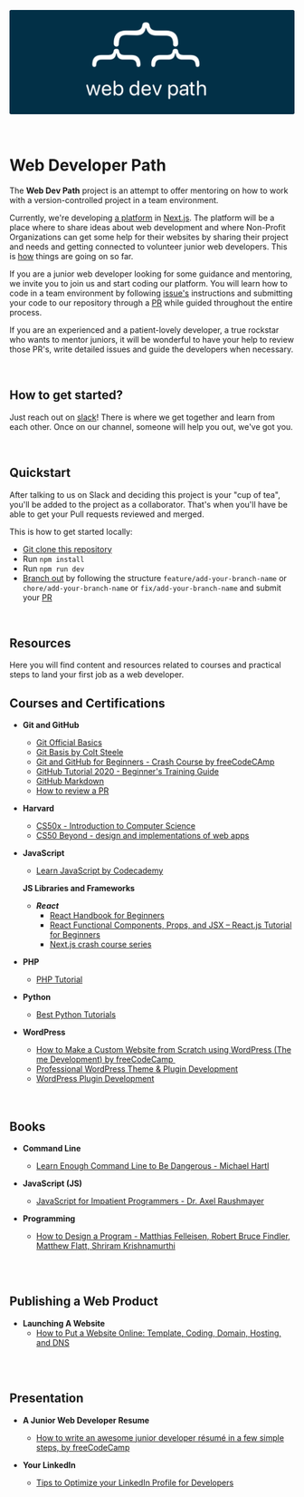 ![Web Developer Path header](/images-readme/header-readme.png)

<br />

# Web Developer Path

The **Web Dev Path** project is an attempt to offer mentoring on how to work with a version-controlled project in a team environment.

Currently, we're developing [a platform](https://webdevpath.co/) in [Next.js](https://nextjs.org/). The platform will be a place where to share ideas about web development and where Non-Profit Organizations can get some help for their websites by sharing their project and needs and getting connected to volunteer junior web developers. This is [how](https://github.com/MarianaSouza/web-dev-path/projects/1) things are going on so far.

If you are a junior web developer looking for some guidance and mentoring, we invite you to join us and start coding our platform. You will learn how to code in a team environment by following [issue's](https://guides.github.com/features/issues/) instructions and submitting your code to our repository through a [PR](https://docs.github.com/en/github/collaborating-with-pull-requests/proposing-changes-to-your-work-with-pull-requests/about-pull-requests) while guided throughout the entire process.

If you are an experienced and a patient-lovely developer, a true rockstar who wants to mentor juniors, it will be wonderful to have your help to review those PR's, write detailed issues and guide the developers when necessary.

<br />

## How to get started?

Just reach out on [slack](https://join.slack.com/t/webdevpath/shared_invite/zt-xqqgwwo5-a09BSVWC9ZrHmS6RaMBzVw)!
There is where we get together and learn from each other. Once on our channel, someone will help you out, we've got you.

<br />

## Quickstart

After talking to us on Slack and deciding this project is your "cup of tea", you'll be added to the project as a collaborator. That's when you'll have be able to get your Pull requests reviewed and merged.

This is how to get started locally:

- [Git clone this repository](https://docs.github.com/en/github/creating-cloning-and-archiving-repositories/cloning-a-repository-from-github/cloning-a-repository)
- Run `npm install`
- Run `npm run dev`
- [Branch out](https://git-scm.com/book/en/v2/Git-Branching-Basic-Branching-and-Merging) by following the structure `feature/add-your-branch-name` or `chore/add-your-branch-name` or `fix/add-your-branch-name` and submit your [PR](https://docs.github.com/en/github/collaborating-with-pull-requests/proposing-changes-to-your-work-with-pull-requests/about-pull-requests)

<br />

## Resources

Here you will find content and resources related to courses and practical steps to land your first job as a web developer.

## Courses and Certifications

- **Git and GitHub**

  - [Git Official Basics](https://git-scm.com/book/en/v2)
  - [Git Basis by Colt Steele](https://www.youtube.com/watch?v=USjZcfj8yxE&t=14s)
  - [Git and GitHub for Beginners - Crash Course by freeCodeCAmp](https://www.youtube.com/watch?v=RGOj5yH7evk)
  - [GitHub Tutorial 2020 - Beginner's Training Guide](https://www.youtube.com/watch?v=iv8rSLsi1xo)
  - [GitHub Markdown](https://guides.github.com/features/mastering-markdown/)
  - [How to review a PR](https://www.youtube.com/watch?v=lSnbOtw4izI&t=187s)

* **Harvard**

  - [CS50x - Introduction to Computer Science](https://cs50.harvard.edu/x/2020/)
  - [CS50 Beyond - design and implementations of web apps](https://cs50.harvard.edu/beyond/2019/)

* **JavaScript**

  - [Learn JavaScript by Codecademy](https://www.codecademy.com/learn/introduction-to-javascript)

  **JS Libraries and Frameworks**
  <br />

  - _**React**_
    - [React Handbook for Beginners](https://www.freecodecamp.org/news/react-beginner-handbook/)
    - [React Functional Components, Props, and JSX – React.js Tutorial for Beginners](https://www.freecodecamp.org/news/react-components-jsx-props-for-beginners/)
    - [Next.js crash course series](https://www.youtube.com/watch?v=A63UxsQsEbU)

* **PHP**

  - [PHP Tutorial](https://www.w3schools.com/php/DEFAULT.asp)

* **Python**
  - [Best Python Tutorials](https://www.freecodecamp.org/news/best-python-tutorial/)

- **WordPress**

  - [How to Make a Custom Website from Scratch using WordPress (Theme Development) by freeCodeCamp ](https://youtu.be/KibbYf9avko)
  - [Professional WordPress Theme & Plugin Development](https://www.udemy.com/course/photoshop-psd-to-wordpress-theme-development-from-scratch/)
  - [WordPress Plugin Development](https://youtu.be/mm9aQiLEa10)

  <br />
  <br />

## Books

- **Command Line**

  - [Learn Enough Command Line to Be Dangerous - Michael Hartl](https://www.learnenough.com/command-line-tutorial/basics)

- **JavaScript (JS)**

  - [JavaScript for Impatient Programmers - Dr. Axel Raushmayer](https://exploringjs.com/impatient-js/index.html)

- **Programming**
  - [How to Design a Program - Matthias Felleisen, Robert Bruce Findler, Matthew Flatt, Shriram Krishnamurthi](https://htdp.org/2020-5-6/Book/index.html)

<br />
<br />

## Publishing a Web Product

- **Launching A Website**
  - [How to Put a Website Online: Template, Coding, Domain, Hosting, and DNS](https://youtu.be/NQP89ish9t8)

<br />
<br />

## Presentation

- **A Junior Web Developer Resume**

  - [How to write an awesome junior developer résumé in a few simple steps, by freeCodeCamp](https://www.freecodecamp.org/news/how-to-write-an-awesome-junior-developer-resume-in-a-few-simple-steps-316010db80ec/)

- **Your LinkedIn**
  - [Tips to Optimize your LinkedIn Profile for Developers](https://www.samanthaming.com/blog/tips-to-optimize-your-linkedin-profile-for-developers/)

<br />
<br />
